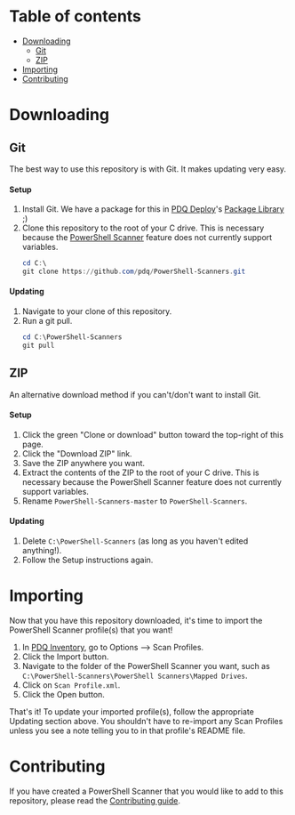# Table of contents
* [Downloading](#Downloading)
  * [Git](#Git)
  * [ZIP](#ZIP)
* [Importing](#Importing)
* [Contributing](#Contributing)

# Downloading
## Git
The best way to use this repository is with Git. It makes updating very easy.

#### Setup
1. Install Git. We have a package for this in [PDQ Deploy](https://www.pdq.com/pdq-deploy/)'s [Package Library](https://www.pdq.com/package-library/) ;)
1. Clone this repository to the root of your C drive. This is necessary because the [PowerShell Scanner](https://link.pdq.com/docs-inventory-beta?powershell-scanner.htm) feature does not currently support variables.
    ```PowerShell
    cd C:\
    git clone https://github.com/pdq/PowerShell-Scanners.git
    ```

#### Updating
1. Navigate to your clone of this repository.
1. Run a git pull.
    ```PowerShell
    cd C:\PowerShell-Scanners
    git pull
    ```

## ZIP
An alternative download method if you can't/don't want to install Git.

#### Setup
1. Click the green "Clone or download" button toward the top-right of this page.
1. Click the "Download ZIP" link.
1. Save the ZIP anywhere you want.
1. Extract the contents of the ZIP to the root of your C drive. This is necessary because the PowerShell Scanner feature does not currently support variables.
1. Rename `PowerShell-Scanners-master` to `PowerShell-Scanners`.

#### Updating
1. Delete `C:\PowerShell-Scanners` (as long as you haven't edited anything!).
1. Follow the Setup instructions again.

# Importing
Now that you have this repository downloaded, it's time to import the PowerShell Scanner profile(s) that you want!

1. In [PDQ Inventory](https://www.pdq.com/pdq-inventory/), go to Options --> Scan Profiles.
1. Click the Import button.
1. Navigate to the folder of the PowerShell Scanner you want, such as `C:\PowerShell-Scanners\PowerShell Scanners\Mapped Drives`.
1. Click on `Scan Profile.xml`.
1. Click the Open button.

That's it! To update your imported profile(s), follow the appropriate Updating section above. You shouldn't have to re-import any Scan Profiles unless you see a note telling you to in that profile's README file.

# Contributing
If you have created a PowerShell Scanner that you would like to add to this repository, please read the [Contributing guide](Policies/Contributing.md).